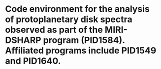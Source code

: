 # Code environment for the analysis of protoplanetary disk spectra observed as part of the MIRI-DSHARP program (PID1584). Affiliated programs include PID1549 and PID1640. 
